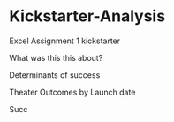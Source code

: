 # Kickstarter-Analysis
Excel Assignment 1 kickstarter

What was this this about?

Determinants of success

Theater Outcomes by Launch date

Succ
